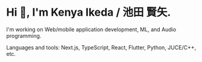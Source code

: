 # Hi 👋, I'm Kenya Ikeda / 池田 賢矢.

I'm working on Web/mobile application development, ML, and Audio programming.

Languages and tools: Next.js, TypeScript, React, Flutter, Python, JUCE/C++, etc.
